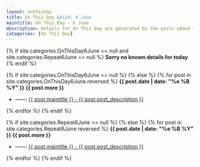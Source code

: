 ```yaml
---
layout: onthisday
title: On This Day &#124; 6 June
maintitle: On This Day — 6 June
description: Details for On This Day are genarated by the posts added to the website so the content is subject to changes/updates over time.
categories: [On This Day]
---
```


{% if site.categories.OnThisDay6June == null and site.categories.Repeat6June == null %}
<strong>Sorry no known details for today</strong>
{% endif %}

{% if site.categories.OnThisDay6June == null %}
{% else %}
{% for post in site.categories.OnThisDay6June reversed %}
<strong>{{ post.date | date: "%e %B %Y" }} {{ post.more }}</strong>
<ul>
<li> ——: <a href="{{ post.url }}">{{ post.maintitle }} - {{ post.post_description }}</a></li>
</ul>
{% endfor %}
{% endif %}

{% if site.categories.Repeat6June == null %}
{% else %}
{% for post in site.categories.Repeat6June reversed %}
<strong>{{ post.date | date: "%e %B %Y" }} {{ post.more }}</strong>
<ul>
<li> ——: <a href="{{ post.url }}">{{ post.maintitle }} - {{ post.post_description }}</a></li>
</ul>
{% endfor %}
{% endif %}
